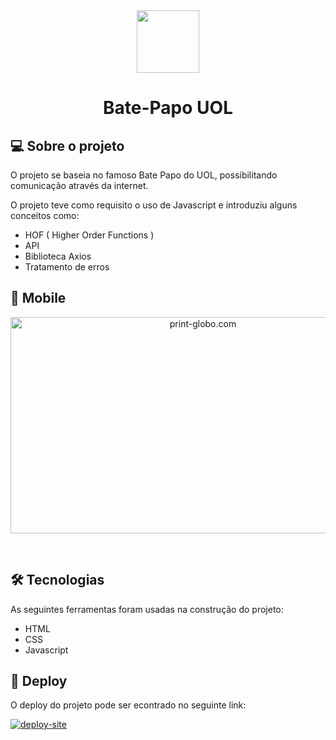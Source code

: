 <div align="center">
  <img width="100" height="100" src="https://user-images.githubusercontent.com/98192816/163467618-9519afa6-5147-4052-ae22-5915c9d060c8.png" />
</div>
<h1 align="center">Bate-Papo UOL</h1>


## 💻 Sobre o projeto


O projeto se baseia no famoso Bate Papo do UOL, possibilitando comunicação através da internet.

O projeto teve como requisito o uso de Javascript e introduziu alguns conceitos como:
  - HOF ( Higher Order Functions )
  - API
  - Biblioteca Axios
  - Tratamento de erros

## 📱 Mobile


<p align="center">
    <img width="600" height="346" alt="print-globo.com" src="https://user-images.githubusercontent.com/98192816/163467024-3cd55f33-ca5d-4615-ae81-2533326e0504.png">
</p><br>

## 🛠 Tecnologias

As seguintes ferramentas foram usadas na construção do projeto:

  - HTML
  - CSS
  - Javascript

## 🎨 Deploy

 O deploy do projeto pode ser econtrado no seguinte link: 
  
  <a href="https://frreiro.github.io/projeto5-batepapo-uol/">
  <img alt="deploy-site" src="https://img.shields.io/badge/Link%20Deploy%20-Site-%2304D361">
</a>
